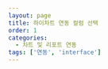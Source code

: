 ```yaml
---
layout: page
title: 하이차트 연동 컬럼 선택
order: 1
categories:
  - 차트 및 리포트 연동
tags: ['연동', 'interface']
---
```

